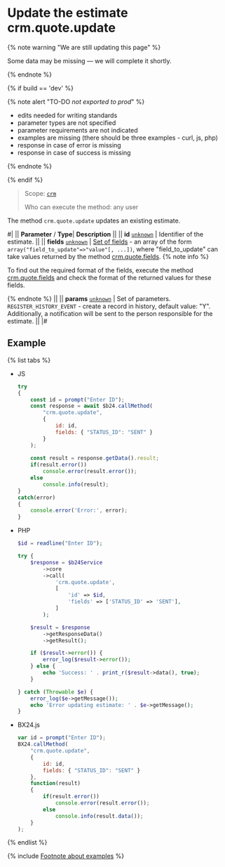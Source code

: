 # Update the estimate crm.quote.update

{% note warning "We are still updating this page" %}

Some data may be missing — we will complete it shortly.

{% endnote %}

{% if build == 'dev' %}

{% note alert "TO-DO _not exported to prod_" %}

- edits needed for writing standards
- parameter types are not specified
- parameter requirements are not indicated
- examples are missing (there should be three examples - curl, js, php)
- response in case of error is missing
- response in case of success is missing

{% endnote %}

{% endif %}

> Scope: [`crm`](../../scopes/permissions.md)
>
> Who can execute the method: any user

The method `crm.quote.update` updates an existing estimate.


#|
||  **Parameter** / **Type**| **Description** ||
|| **id**
[`unknown`](../../data-types.md) | Identifier of the estimate. ||
|| **fields**
[`unknown`](../../data-types.md) | [Set of fields](./crm-quote-add.md) - an array of the form `array("field_to_update"=>"value"[, ...])`, where "field_to_update" can take values returned by the method [crm.quote.fields](./crm-quote-fields.md). 
{% note info %}

To find out the required format of the fields, execute the method [crm.quote.fields](./crm-quote-fields.md) and check the format of the returned values for these fields. 

{% endnote %}
||
|| **params**
[`unknown`](../../data-types.md) | Set of parameters. `REGISTER_HISTORY_EVENT` - create a record in history, default value: "Y". Additionally, a notification will be sent to the person responsible for the estimate. ||
|#

## Example

{% list tabs %}

- JS


    ```js
    try
    {
    	const id = prompt("Enter ID");
    	const response = await $b24.callMethod(
    		"crm.quote.update",
    		{
    			id: id,
    			fields: { "STATUS_ID": "SENT" }    
    		}
    	);
    	
    	const result = response.getData().result;
    	if(result.error())
    		console.error(result.error());
    	else
    		console.info(result);
    }
    catch(error)
    {
    	console.error('Error:', error);
    }
    ```

- PHP


    ```php
    $id = readline("Enter ID");
    
    try {
        $response = $b24Service
            ->core
            ->call(
                'crm.quote.update',
                [
                    'id' => $id,
                    'fields' => ['STATUS_ID' => 'SENT'],
                ]
            );
    
        $result = $response
            ->getResponseData()
            ->getResult();
    
        if ($result->error()) {
            error_log($result->error());
        } else {
            echo 'Success: ' . print_r($result->data(), true);
        }
    
    } catch (Throwable $e) {
        error_log($e->getMessage());
        echo 'Error updating estimate: ' . $e->getMessage();
    }
    ```

- BX24.js

    ```js
    var id = prompt("Enter ID");
    BX24.callMethod(
        "crm.quote.update",
        {
            id: id,
            fields: { "STATUS_ID": "SENT" }    
        },
        function(result)
        {
            if(result.error())
                console.error(result.error());
            else
                console.info(result.data());
        }
    );
    ```

{% endlist %}

{% include [Footnote about examples](../../../_includes/examples.md) %}